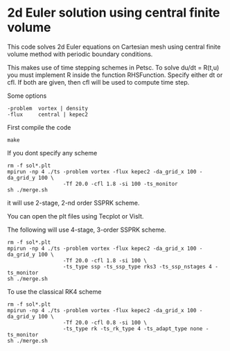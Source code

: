 # 2d Euler solution using central finite volume

This code solves 2d Euler equations on Cartesian mesh using central finite volume method with periodic boundary conditions.

This makes use of time stepping schemes in Petsc. To solve du/dt = R(t,u) you must implement R inside the function RHSFunction. Specify either dt or cfl. If both are given, then cfl will be used to compute time step. 

Some options
```
-problem  vortex | density
-flux     central | kepec2
```

First compile the code
```
make
```
If you dont specify any scheme
```
rm -f sol*.plt
mpirun -np 4 ./ts -problem vortex -flux kepec2 -da_grid_x 100 -da_grid_y 100 \
                  -Tf 20.0 -cfl 1.8 -si 100 -ts_monitor 
sh ./merge.sh
```
it will use 2-stage, 2-nd order SSPRK scheme.

You can open the plt files using Tecplot or VisIt.

The following will use 4-stage, 3-order SSPRK scheme.
```
rm -f sol*.plt
mpirun -np 4 ./ts -problem vortex -flux kepec2 -da_grid_x 100 -da_grid_y 100 \
                  -Tf 20.0 -cfl 1.8 -si 100 \
                  -ts_type ssp -ts_ssp_type rks3 -ts_ssp_nstages 4 -ts_monitor 
sh ./merge.sh
```
To use the classical RK4 scheme
```
rm -f sol*.plt
mpirun -np 4 ./ts -problem vortex -flux kepec2 -da_grid_x 100 -da_grid_y 100 \
                  -Tf 20.0 -cfl 0.8 -si 100 \
                  -ts_type rk -ts_rk_type 4 -ts_adapt_type none -ts_monitor 
sh ./merge.sh
```
